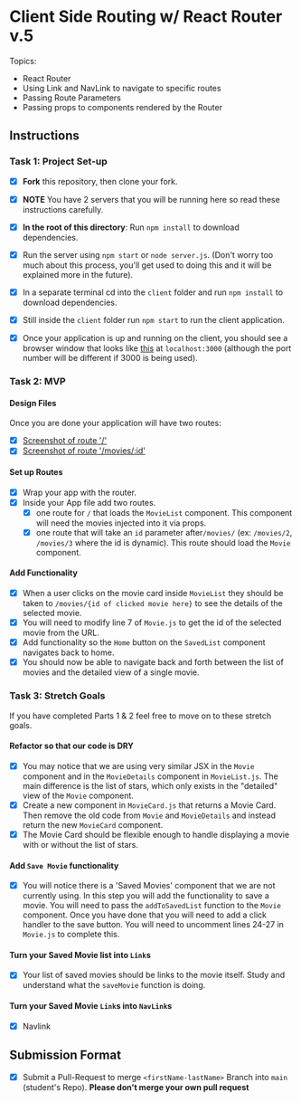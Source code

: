 # Client Side Routing w/ React Router v.5

Topics:

* React Router
* Using Link and NavLink to navigate to specific routes
* Passing Route Parameters
* Passing props to components rendered by the Router

## Instructions

### Task 1: Project Set-up

* [x] **Fork** this repository, then clone your fork.
* [x] **NOTE** You have 2 servers that you will be running here so read these instructions carefully.
* [x] **In the root of this directory**: Run `npm install` to download dependencies.
* [x] Run the server using `npm start` or `node server.js`. (Don't worry too much about this process, you'll get used to doing this and it will be explained more in the future).
* [x] In a separate terminal cd into the `client` folder and run `npm install` to download dependencies.
* [x] Still inside the `client` folder run `npm start` to run the client application.

* [x] Once your application is up and running on the client, you should see a browser window that looks like [this](https://tk-assets.lambdaschool.com/c6b3e8d8-afe0-4663-82da-60b1de76f649_movies-home.png) at `localhost:3000` (although the port number will be different if 3000 is being used).

### Task 2: MVP

#### Design Files

Once you are done your application will have two routes:

* [x] [Screenshot of route '/'](https://tk-assets.lambdaschool.com/b9ced241-681f-432a-9047-ef2ba7e34946_first-route.png)
* [x] [Screenshot of route '/movies/:id'](https://tk-assets.lambdaschool.com/06f9f448-2804-4b4a-9408-41904af96a4e_second-route.png)

#### Set up Routes

* [x] Wrap your app with the router.
* [x] Inside your App file add two routes.
  * [x] one route for `/` that loads the `MovieList` component. This component will need the movies injected into it via props.
  * [x] one route that will take an `id` parameter after`/movies/` (ex: `/movies/2`, `/movies/3` where the id is dynamic). This route should load the `Movie` component.

#### Add Functionality

* [x] When a user clicks on the movie card inside `MovieList` they should be taken to `/movies/{id of clicked movie here}` to see the details of the selected movie.
* [x] You will need to modify line 7 of `Movie.js` to get the id of the selected movie from the URL.
* [x] Add functionality so the `Home` button on the `SavedList` component navigates back to home.
* [x] You should now be able to navigate back and forth between the list of movies and the detailed view of a single movie.

### Task 3: Stretch Goals

If you have completed Parts 1 & 2 feel free to move on to these stretch goals.

#### Refactor so that our code is DRY

* [x] You may notice that we are using very similar JSX in the `Movie` component and in the `MovieDetails` component in `MovieList.js`. The main difference is the list of stars, which only exists in the "detailed" view of the `Movie` component.
* [x] Create a new component in `MovieCard.js` that returns a Movie Card. Then remove the old code from `Movie` and `MovieDetails` and instead return the new `MovieCard` component.
* [x] The Movie Card should be flexible enough to handle displaying a movie with or without the list of stars.

#### Add `Save Movie` functionality

* [x] You will notice there is a 'Saved Movies' component that we are not currently using. In this step you will add the functionality to save a movie. You will need to pass the `addToSavedList` function to the `Movie` component. Once you have done that you will need to add a click handler to the save button. You will need to uncomment lines 24-27 in `Movie.js` to complete this.

#### Turn your Saved Movie list into `Link`s

* [x] Your list of saved movies should be links to the movie itself. Study and understand what the `saveMovie` function is doing.

#### Turn your Saved Movie `Link`s into `NavLink`s

* [x] Navlink

## Submission Format

* [x] Submit a Pull-Request to merge `<firstName-lastName>` Branch into `main` (student's  Repo). **Please don't merge your own pull request**
